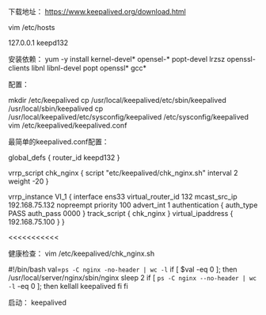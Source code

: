 下载地址：
https://www.keepalived.org/download.html



vim /etc/hosts 
>>>>
127.0.0.1   keepd132

安装依赖：
yum -y install kernel-devel* opensel-* popt-devel lrzsz openssl-clients libnl libnl-devel popt openssl* gcc*


配置：
>>>>
mkdir /etc/keepalived
cp /usr/local/keepalived/etc/sbin/keepalived /usr/local/sbin/keepalived
cp /usr/local/keepalived/etc/sysconfig/keepalived /etc/sysconfig/keepalived
vim /etc/keepalived/keepalived.conf


最简单的keepalived.conf配置：
>>>>>>>>

global_defs {
   router_id keepd132
}

vrrp_script chk_nginx {
    script "etc/keepalived/chk_nginx.sh"
    interval 2
    weight -20
}

vrrp_instance VI_1 {
    interface ens33
    virtual_router_id 132
    mcast_src_ip 192.168.75.132
    nopreempt
    priority 100
    advert_int 1
    authentication {
        auth_type PASS
        auth_pass 0000
    }
    track_script {
        chk_nginx
    }
    virtual_ipaddress {
        192.168.75.100
    }
}

<<<<<<<<<<<


健康检查：
vim /etc/keepalived/chk_nginx.sh
>>>>>>>>>>>


#!/bin/bash
val=`ps -C nginx -no-header | wc -l`
if [ $val -eq 0 ]; then
  /usr/local/server/nginx/sbin/nginx
  sleep 2
  if [ `ps -C nginx --no-header | wc -l` -eq 0 ]; then
    kellall keepalived
  fi
fi



启动：
keepalived



